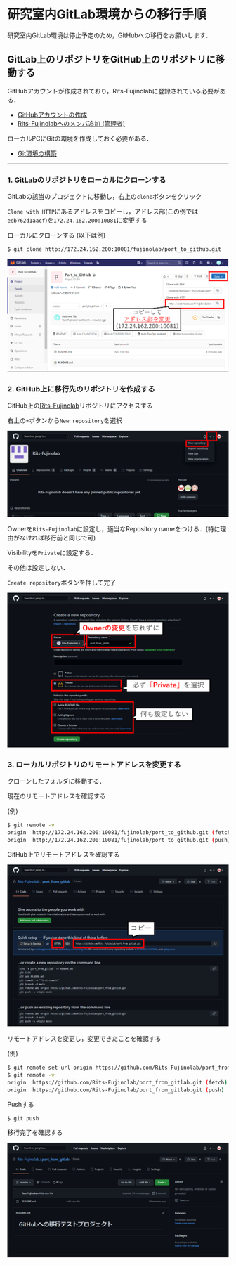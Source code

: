 # 研究室内GitLab環境からの移行手順

研究室内GitLab環境は停止予定のため，GitHubへの移行をお願いします．

## GitLab上のリポジトリをGitHub上のリポジトリに移動する

GitHubアカウントが作成されており，Rits-Fujinolabに登録されている必要がある．

- [GitHubアカウントの作成](../howto/create_account.md)
- [Rits-Fujinolabへのメンバ追加 (管理者)](../admin/add_member.md)

ローカルPCにGitの環境を作成しておく必要がある．
- [Git環境の構築](../howto/git_setup.md)

-----
### 1. GitLabのリポジトリをローカルにクローンする

GitLabの該当のプロジェクトに移動し，右上の`clone`ボタンをクリック

`Clone with HTTP`にあるアドレスをコピーし，アドレス部(この例では`eeb762d1aacf`)を`172.24.162.200:10081`に変更する

ローカルにクローンする (以下は例)
```bash
$ git clone http://172.24.162.200:10081/fujinolab/port_to_github.git
```

![](./imgs/1.png)

### 2. GitHub上に移行先のリポジトリを作成する

GitHub上の[Rits-Fujinolab](https://github.com/Rits-Fujinolab)リポジトリにアクセスする

右上の`+`ボタンから`New repository`を選択

![](./imgs/2.png)

Ownerを`Rits-Fujinolab`に設定し，適当なRepository nameをつける．(特に理由がなければ移行前と同じで可)

Visibilityを`Private`に設定する．

その他は設定しない．

`Create repository`ボタンを押して完了

![](./imgs/3.png)

### 3. ローカルリポジトリのリモートアドレスを変更する

クローンしたフォルダに移動する．

現在のリモートアドレスを確認する

(例)
```bash
$ git remote -v
origin  http://172.24.162.200:10081/fujinolab/port_to_github.git (fetch)
origin  http://172.24.162.200:10081/fujinolab/port_to_github.git (push)
```

GitHub上でリモートアドレスを確認する

![](./imgs/4.png)

リモートアドレスを変更し，変更できたことを確認する

(例)
```bash
$ git remote set-url origin https://github.com/Rits-Fujinolab/port_from_gitlab.git
$ git remote -v
origin  https://github.com/Rits-Fujinolab/port_from_gitlab.git (fetch)
origin  https://github.com/Rits-Fujinolab/port_from_gitlab.git (push)
```

Pushする

```
$ git push
```

移行完了を確認する

![](./imgs/5.png)